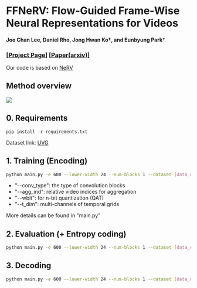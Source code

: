# FFNeRV: Flow-Guided Frame-Wise Neural Representations for Videos
#### Joo Chan Lee, Daniel Rho, Jong Hwan Ko†, and Eunbyung Park†

### [[Project Page](https://maincold2.github.io/ffnerv/)] [[Paper(arxiv)](https://)]

Our code is based on [NeRV](https://github.com/haochen-rye/NeRV)

## Method overview
<img src="https://maincold2.github.io/ffnerv/img/fig_arch.png"  />

## 0. Requirements
```
pip install -r requirements.txt 
```
Dataset link: [UVG](https://ultravideo.fi/#testsequences)

## 1. Training (Encoding)
```bash
python main.py -e 600 --lower-width 24 --num-blocks 1 --dataset [data_dir] --outf [out_dir] --fc_hw_dim 9_16_48 --expansion 8 --loss Fusion6 --strides 5 3 2 2 2  --conv_type compact -b 1  --lr 0.0005 --agg_ind -2 -1 1 2 --lw 0.1 --wbit 8 --t_dim 300 600 --resol 1920 1080
```
- "--conv_type": the type of convolution blocks
- "--agg_ind": relative video indices for aggregation 
- "--wbit": for n-bit quantization (QAT)
- "--t_dim": multi-channels of temporal grids

More details can be found in "main.py"


## 2. Evaluation (+ Entropy coding)
```bash
python main.py -e 600 --lower-width 24 --num-blocks 1 --dataset [data_dir] --outf [out_dir] --fc_hw_dim 9_16_48 --expansion 8 --loss Fusion6 --strides 5 3 2 2 2  --conv_type compact -b 1  --lr 0.0005 --agg_ind -2 -1 1 2 --lw 0.1 --wbit 8 --t_dim 300 600 --resol 1920 1080 --eval_only
```

## 3. Decoding
```bash
python main.py -e 600 --lower-width 24 --num-blocks 1 --dataset [data_dir] --outf [out_dir] --fc_hw_dim 9_16_48 --expansion 8 --loss Fusion6 --strides 5 3 2 2 2  --conv_type compact -b 1  --lr 0.0005 --agg_ind -2 -1 1 2 --lw 0.1 --wbit 8 --t_dim 300 600 --resol 1920 1080 --eval_only --weight [weight_path] --dump_images
```
